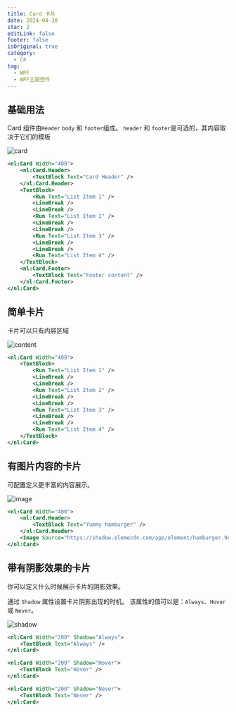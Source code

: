 ```yaml
---
title: Card 卡片
date: 2024-04-30
star: 2
editLink: false
footer: false
isOriginal: true
category:
  - C#
tag:
  - WPF
  - WPF主题控件
---
```


## 基础用法

Card 组件由`Header` `body` 和 `footer`组成。 `header` 和 `footer`是可选的，其内容取决于它们的模板

![card](https://nas.ilyl.life:8092/wpf-theme/card/card.png)

```xml
<nl:Card Width="400">
    <nl:Card.Header>
        <TextBlock Text="Card Header" />
    </nl:Card.Header>
    <TextBlock>
        <Run Text="List Item 1" />
        <LineBreak />
        <LineBreak />
        <Run Text="List Item 2" />
        <LineBreak />
        <LineBreak />
        <Run Text="List Item 3" />
        <LineBreak />
        <LineBreak />
        <Run Text="List Item 4" />
    </TextBlock>
    <nl:Card.Footer>
        <TextBlock Text="Footer content" />
    </nl:Card.Footer>
</nl:Card>
```

## 简单卡片

卡片可以只有内容区域

![content](https://nas.ilyl.life:8092/wpf-theme/card/card-content.png)

```xml
<nl:Card Width="400">
    <TextBlock>
        <Run Text="List Item 1" />
        <LineBreak />
        <LineBreak />
        <Run Text="List Item 2" />
        <LineBreak />
        <LineBreak />
        <Run Text="List Item 3" />
        <LineBreak />
        <LineBreak />
        <Run Text="List Item 4" />
    </TextBlock>
</nl:Card>
```

## 有图片内容的卡片

可配置定义更丰富的内容展示。

![image](https://nas.ilyl.life:8092/wpf-theme/card/card-image.png)

```xml
<nl:Card Width="400">
    <nl:Card.Header>
        <TextBlock Text="Yummy hamburger" />
    </nl:Card.Header>
    <Image Source="https://shadow.elemecdn.com/app/element/hamburger.9cf7b091-55e9-11e9-a976-7f4d0b07eef6.png" Stretch="Uniform" />
</nl:Card>
```

## 带有阴影效果的卡片

你可以定义什么时候展示卡片的阴影效果。

通过 `Shadow` 属性设置卡片阴影出现的时机。 该属性的值可以是：`Always`、`Hover` 或 `Never`。

![shadow](https://nas.ilyl.life:8092/wpf-theme/card/card-shadow.gif)

```xml
<nl:Card Width="200" Shadow="Always">
    <TextBlock Text="Always" />
</nl:Card>

<nl:Card Width="200" Shadow="Hover">
    <TextBlock Text="Hover" />
</nl:Card>

<nl:Card Width="200" Shadow="Never">
    <TextBlock Text="Never" />
</nl:Card>
```
